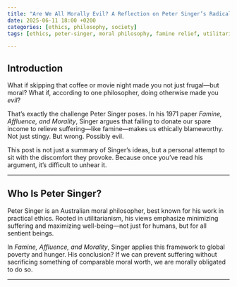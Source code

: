 ```yaml
---
title: "Are We All Morally Evil? A Reflection on Peter Singer’s Radical Ethics"
date: 2025-06-11 18:00 +0200
categories: [ethics, philosophy, society]
tags: [ethics, peter-singer, moral philosophy, famine relief, utilitarianism, charity]

---
```



## Introduction

What if skipping that coffee or movie night made you not just frugal—but moral? What if, according to one philosopher, doing otherwise made you *evil*?

That’s exactly the challenge Peter Singer poses. In his 1971 paper *Famine, Affluence, and Morality*, Singer argues that failing to donate our spare income to relieve suffering—like famine—makes us ethically blameworthy. Not just stingy. But wrong. Possibly evil.

This post is not just a summary of Singer’s ideas, but a personal attempt to sit with the discomfort they provoke. Because once you’ve read his argument, it’s difficult to unhear it.

---

## Who Is Peter Singer?

Peter Singer is an Australian moral philosopher, best known for his work in practical ethics. Rooted in utilitarianism, his views emphasize minimizing suffering and maximizing well-being—not just for humans, but for all sentient beings.

In *Famine, Affluence, and Morality*, Singer applies this framework to global poverty and hunger. His conclusion? If we can prevent suffering without sacrificing something of comparable moral worth, we are morally obligated to do so.

---


